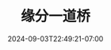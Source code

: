 ---
title: 缘分一道桥
date: 2024-09-03T22:49:21-07:00
draft: false
location: 
img_url: https://cdn-image2.fengrin.me/2024-09-03-yuanfenyidaoqiao.jpeg
original_fn: ""
tags:
- MV

---